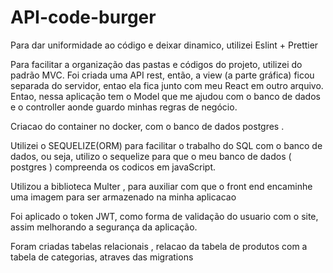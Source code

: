 # API-code-burger

Para dar uniformidade ao código e deixar dinamico, utilizei Eslint + Prettier

Para facilitar a organização das pastas e códigos do projeto, utilizei do padrão MVC. Foi criada uma API rest, então, a view (a parte gráfica) ficou separada do servidor, entao ela fica junto com meu React em outro arquivo.
Entao, nessa aplicação tem o Model que me ajudou com o banco de dados e o controller aonde guardo minhas regras de negócio.

Criacao do container no docker, com o banco de dados postgres . 

Utilizei o SEQUELIZE(ORM) para facilitar o trabalho do SQL com o banco de dados, ou seja, utilizo o sequelize para que o meu banco de dados ( postgres ) compreenda os codicos em javaScript.

Utilizou a biblioteca Multer , para auxiliar com que o front end encaminhe uma imagem para ser armazenado na minha aplicacao

Foi aplicado o token JWT, como forma de validação do usuario com o site, assim melhorando a segurança da aplicação.

Foram criadas tabelas relacionais , relacao da tabela de produtos com a tabela de categorias, atraves das migrations
